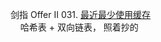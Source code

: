 剑指 Offer II 031. [最近最少使用缓存](https://leetcode.cn/problems/OrIXps/)  
&nbsp;&nbsp;&nbsp;&nbsp;哈希表 + 双向链表， 照着抄的